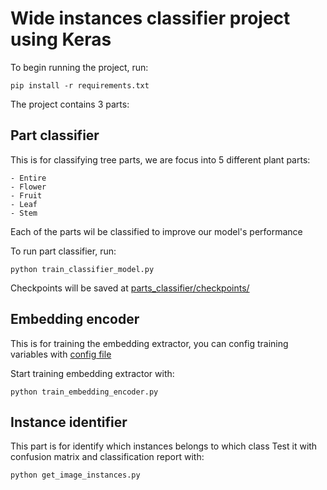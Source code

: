 # Wide instances classifier project using Keras

To begin running the project, run:
```
pip install -r requirements.txt
```

The project contains 3 parts:

## Part classifier
This is for classifying tree parts, we are focus into 5 different plant parts:
```
- Entire
- Flower
- Fruit
- Leaf
- Stem
```
Each of the parts wil be classified to improve our model's performance

To run part classifier, run:
```
python train_classifier_model.py
```
Checkpoints will be saved at [parts_classifier/checkpoints/](parts_classifier/checkpoints/)

## Embedding encoder
This is for training the embedding extractor, you can config training variables with [config file](embedding_encoder/embedding_model_config.py)

Start training embedding extractor with:
```
python train_embedding_encoder.py
```

## Instance identifier
This part is for identify which instances belongs to which class
Test it with confusion matrix and classification report with:
```
python get_image_instances.py
```